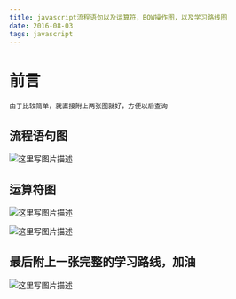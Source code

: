 ```yaml
---
title: javascript流程语句以及运算符，BOW操作图，以及学习路线图
date: 2016-08-03
tags: javascript
---
```


# 前言
	由于比较简单，就直接附上两张图就好，方便以后查询
## 流程语句图
![这里写图片描述](http://img.blog.csdn.net/20170205155634553?watermark/2/text/aHR0cDovL2Jsb2cuY3Nkbi5uZXQvcXFfMjkxMDQ5OTk=/font/5a6L5L2T/fontsize/400/fill/I0JBQkFCMA==/dissolve/70/gravity/SouthEast)

## 运算符图
![这里写图片描述](http://img.blog.csdn.net/20170205155719631?watermark/2/text/aHR0cDovL2Jsb2cuY3Nkbi5uZXQvcXFfMjkxMDQ5OTk=/font/5a6L5L2T/fontsize/400/fill/I0JBQkFCMA==/dissolve/70/gravity/SouthEast)

![这里写图片描述](http://img.blog.csdn.net/20170205181058043?watermark/2/text/aHR0cDovL2Jsb2cuY3Nkbi5uZXQvcXFfMjkxMDQ5OTk=/font/5a6L5L2T/fontsize/400/fill/I0JBQkFCMA==/dissolve/70/gravity/SouthEast)



## 最后附上一张完整的学习路线，加油
![这里写图片描述](http://img.blog.csdn.net/20170205155804210?watermark/2/text/aHR0cDovL2Jsb2cuY3Nkbi5uZXQvcXFfMjkxMDQ5OTk=/font/5a6L5L2T/fontsize/400/fill/I0JBQkFCMA==/dissolve/70/gravity/SouthEast)
